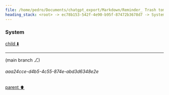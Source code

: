 ```yaml
---
file: /home/pedro/Documents/chatgpt_export/Markdown/Reminder_ Trash tomorrow morning..md
heading_stack: <root> -> ec78b153-542f-4e90-b95f-87472b3678d7 -> System -> d8d6c98d-4bf7-4a0b-a138-e7cb1fcbd335 -> System
---
```

### System

[child ⬇️](#aaa24cce-d4b5-4c55-874e-abd3d6348e2e)

---

(main branch ⎇)
###### aaa24cce-d4b5-4c55-874e-abd3d6348e2e
[parent ⬆️](#d8d6c98d-4bf7-4a0b-a138-e7cb1fcbd335)
